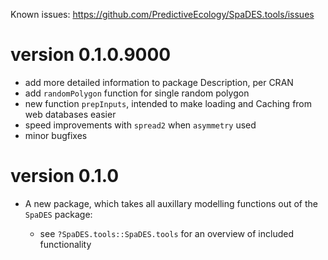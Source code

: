 Known issues: https://github.com/PredictiveEcology/SpaDES.tools/issues

version 0.1.0.9000
==================

* add more detailed information to package Description, per CRAN
* add `randomPolygon` function for single random polygon
* new function `prepInputs`, intended to make loading and Caching from web databases easier
* speed improvements with `spread2` when `asymmetry` used
* minor bugfixes


version 0.1.0
=============

* A new package, which takes all auxillary modelling functions out of the `SpaDES` package:

    - see `?SpaDES.tools::SpaDES.tools` for an overview of included functionality
